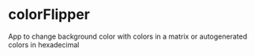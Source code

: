 # colorFlipper
App to change background color with colors in a matrix or autogenerated colors in hexadecimal
